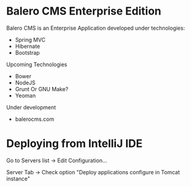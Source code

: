 Balero CMS Enterprise Edition
=============================

Balero CMS is an Enterprise Application developed
under technologies:

* Spring MVC
* Hibernate
* Bootstrap

Upcoming Technologies

* Bower
* NodeJS
* Grunt Or GNU Make?
* Yeoman

Under development

* balerocms.com

Deploying from IntelliJ IDE
===========================

Go to Servers list -> Edit Configuration...

Server Tab -> Check option "Deploy applications configure in Tomcat instance"


